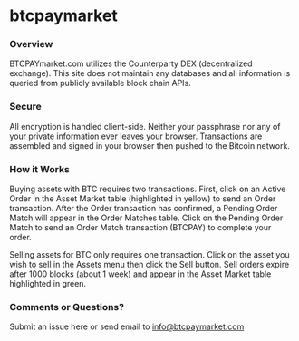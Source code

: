# btcpaymarket

### Overview

BTCPAYmarket.com utilizes the Counterparty DEX (decentralized exchange). This site does not maintain any databases and all information is queried from publicly available block chain APIs.

### Secure

All encryption is handled client-side. Neither your passphrase nor any of your private information ever leaves your browser. Transactions are assembled and signed in your browser then pushed to the Bitcoin network.

### How it Works

Buying assets with BTC requires two transactions. First, click on an Active Order in the Asset Market table (highlighted in yellow) to send an Order transaction. After the Order transaction has confirmed, a Pending Order Match will appear in the Order Matches table. Click on the Pending Order Match to send an Order Match transaction (BTCPAY) to complete your order.

Selling assets for BTC only requires one transaction. Click on the asset you wish to sell in the Assets menu then click the Sell button. Sell orders expire after 1000 blocks (about 1 week) and appear in the Asset Market table highlighted in green.

### Comments or Questions?

Submit an issue here or send email to info@btcpaymarket.com
